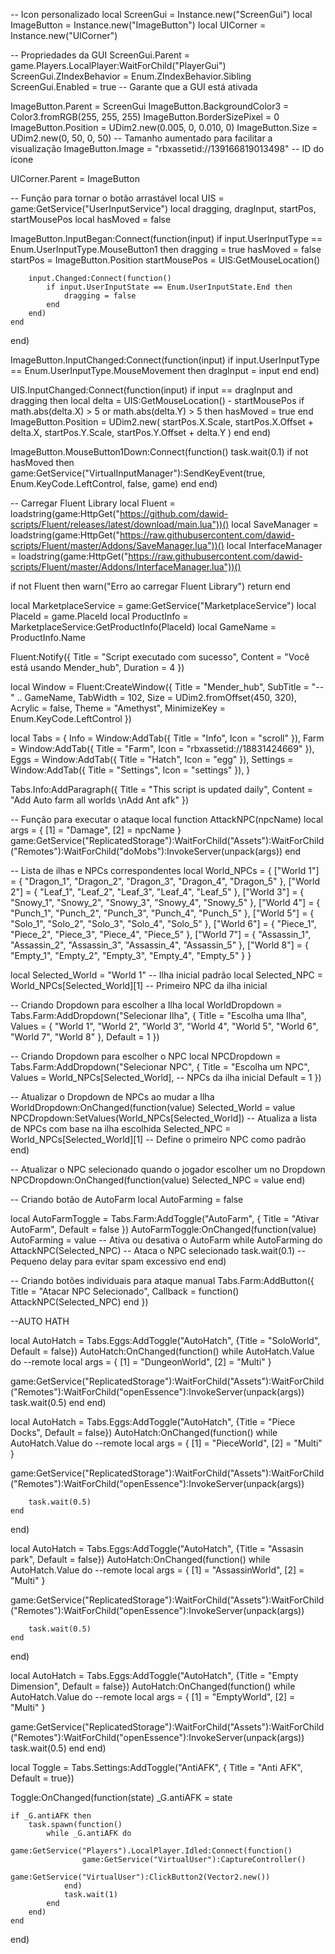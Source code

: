 -- Icon personalizado
local ScreenGui = Instance.new("ScreenGui")
local ImageButton = Instance.new("ImageButton")
local UICorner = Instance.new("UICorner")

-- Propriedades da GUI
ScreenGui.Parent = game.Players.LocalPlayer:WaitForChild("PlayerGui")
ScreenGui.ZIndexBehavior = Enum.ZIndexBehavior.Sibling
ScreenGui.Enabled = true -- Garante que a GUI está ativada

ImageButton.Parent = ScreenGui
ImageButton.BackgroundColor3 = Color3.fromRGB(255, 255, 255)
ImageButton.BorderSizePixel = 0
ImageButton.Position = UDim2.new(0.005, 0, 0.010, 0)
ImageButton.Size = UDim2.new(0, 50, 0, 50) -- Tamanho aumentado para facilitar a visualização
ImageButton.Image = "rbxassetid://139166819013498" -- ID do ícone

UICorner.Parent = ImageButton

-- Função para tornar o botão arrastável
local UIS = game:GetService("UserInputService")
local dragging, dragInput, startPos, startMousePos
local hasMoved = false

ImageButton.InputBegan:Connect(function(input)
    if input.UserInputType == Enum.UserInputType.MouseButton1 then
        dragging = true
        hasMoved = false
        startPos = ImageButton.Position
        startMousePos = UIS:GetMouseLocation()

        input.Changed:Connect(function()
            if input.UserInputState == Enum.UserInputState.End then
                dragging = false
            end
        end)
    end
end)

ImageButton.InputChanged:Connect(function(input)
    if input.UserInputType == Enum.UserInputType.MouseMovement then
        dragInput = input
    end
end)

UIS.InputChanged:Connect(function(input)
    if input == dragInput and dragging then
        local delta = UIS:GetMouseLocation() - startMousePos
        if math.abs(delta.X) > 5 or math.abs(delta.Y) > 5 then 
            hasMoved = true
        end
        ImageButton.Position = UDim2.new(
            startPos.X.Scale, startPos.X.Offset + delta.X,
            startPos.Y.Scale, startPos.Y.Offset + delta.Y
        )
    end
end)

ImageButton.MouseButton1Down:Connect(function()
    task.wait(0.1)
    if not hasMoved then
        game:GetService("VirtualInputManager"):SendKeyEvent(true, Enum.KeyCode.LeftControl, false, game)
    end
end)

-- Carregar Fluent Library
local Fluent = loadstring(game:HttpGet("https://github.com/dawid-scripts/Fluent/releases/latest/download/main.lua"))()
local SaveManager = loadstring(game:HttpGet("https://raw.githubusercontent.com/dawid-scripts/Fluent/master/Addons/SaveManager.lua"))()
local InterfaceManager = loadstring(game:HttpGet("https://raw.githubusercontent.com/dawid-scripts/Fluent/master/Addons/InterfaceManager.lua"))()

if not Fluent then
    warn("Erro ao carregar Fluent Library")
    return
end

local MarketplaceService = game:GetService("MarketplaceService")
local PlaceId = game.PlaceId
local ProductInfo = MarketplaceService:GetProductInfo(PlaceId)
local GameName = ProductInfo.Name

Fluent:Notify({ 
    Title = "Script executado com sucesso", 
    Content = "Você está usando Mender_hub",
    Duration = 4 
})

local Window = Fluent:CreateWindow({
    Title = "Mender_hub",
    SubTitle = "-- " .. GameName,
    TabWidth = 102,
    Size = UDim2.fromOffset(450, 320),
    Acrylic = false,
    Theme = "Amethyst",
    MinimizeKey = Enum.KeyCode.LeftControl
})

local Tabs = {
    Info = Window:AddTab({ Title = "Info", Icon = "scroll" }),
    Farm = Window:AddTab({ Title = "Farm", Icon = "rbxassetid://18831424669" }),
    Eggs = Window:AddTab({ Title = "Hatch", Icon = "egg" }),
    Settings = Window:AddTab({ Title = "Settings", Icon = "settings" }),
}

Tabs.Info:AddParagraph({
    Title = "This script is updated daily",
    Content = "Add Auto farm all worlds \nAdd Ant afk"
})

-- Função para executar o ataque
local function AttackNPC(npcName)
    local args = { [1] = "Damage", [2] = npcName }
    game:GetService("ReplicatedStorage"):WaitForChild("Assets"):WaitForChild("Remotes"):WaitForChild("doMobs"):InvokeServer(unpack(args))
end

-- Lista de ilhas e NPCs correspondentes
local World_NPCs = {
    ["World 1"] = { "Dragon_1", "Dragon_2", "Dragon_3", "Dragon_4", "Dragon_5" },
    ["World 2"] = { "Leaf_1", "Leaf_2", "Leaf_3", "Leaf_4", "Leaf_5" },
    ["World 3"] = { "Snowy_1", "Snowy_2", "Snowy_3", "Snowy_4", "Snowy_5" },
    ["World 4"] = { "Punch_1", "Punch_2", "Punch_3", "Punch_4", "Punch_5" },
    ["World 5"] = { "Solo_1", "Solo_2", "Solo_3", "Solo_4", "Solo_5" },
    ["World 6"] = { "Piece_1", "Piece_2", "Piece_3", "Piece_4", "Piece_5" },
    ["World 7"] = { "Assassin_1", "Assassin_2", "Assassin_3", "Assassin_4", "Assassin_5" }, 
    ["World 8"] = { "Empty_1", "Empty_2", "Empty_3", "Empty_4", "Empty_5" }
}

local Selected_World = "World 1" -- Ilha inicial padrão
local Selected_NPC = World_NPCs[Selected_World][1] -- Primeiro NPC da ilha inicial

-- Criando Dropdown para escolher a Ilha
local WorldDropdown = Tabs.Farm:AddDropdown("Selecionar Ilha", {
    Title = "Escolha uma Ilha",
    Values = { "World 1", "World 2", "World 3", "World 4", "World 5", "World 6", "World 7", "World 8" },
    Default = 1
})

-- Criando Dropdown para escolher o NPC
local NPCDropdown = Tabs.Farm:AddDropdown("Selecionar NPC", {
    Title = "Escolha um NPC",
    Values = World_NPCs[Selected_World], -- NPCs da ilha inicial
    Default = 1
})

-- Atualizar o Dropdown de NPCs ao mudar a Ilha
WorldDropdown:OnChanged(function(value)
    Selected_World = value
    NPCDropdown:SetValues(World_NPCs[Selected_World]) -- Atualiza a lista de NPCs com base na ilha escolhida
    Selected_NPC = World_NPCs[Selected_World][1] -- Define o primeiro NPC como padrão
end)

-- Atualizar o NPC selecionado quando o jogador escolher um no Dropdown
NPCDropdown:OnChanged(function(value)
    Selected_NPC = value
end)

-- Criando botão de AutoFarm
local AutoFarming = false

local AutoFarmToggle = Tabs.Farm:AddToggle("AutoFarm", { Title = "Ativar AutoFarm", Default = false })
AutoFarmToggle:OnChanged(function(value)
    AutoFarming = value -- Ativa ou desativa o AutoFarm
    while AutoFarming do
        AttackNPC(Selected_NPC) -- Ataca o NPC selecionado
        task.wait(0.1) -- Pequeno delay para evitar spam excessivo
    end
end)

-- Criando botões individuais para ataque manual
Tabs.Farm:AddButton({ Title = "Atacar NPC Selecionado", Callback = function() AttackNPC(Selected_NPC) end })


--AUTO HATH

local AutoHatch = Tabs.Eggs:AddToggle("AutoHatch", {Title = "SoloWorld", Default = false})
AutoHatch:OnChanged(function()
    while AutoHatch.Value do
        --remote
        local args = {
    [1] = "DungeonWorld",
    [2] = "Multi"
}

game:GetService("ReplicatedStorage"):WaitForChild("Assets"):WaitForChild("Remotes"):WaitForChild("openEssence"):InvokeServer(unpack(args))
        task.wait(0.5)
    end
end)


local AutoHatch = Tabs.Eggs:AddToggle("AutoHatch", {Title = "Piece Docks", Default = false})
AutoHatch:OnChanged(function()
    while AutoHatch.Value do
        --remote
        local args = {
    [1] = "PieceWorld",
    [2] = "Multi"
}

game:GetService("ReplicatedStorage"):WaitForChild("Assets"):WaitForChild("Remotes"):WaitForChild("openEssence"):InvokeServer(unpack(args))

        task.wait(0.5)
    end
end)


local AutoHatch = Tabs.Eggs:AddToggle("AutoHatch", {Title = "Assasin park", Default = false})
AutoHatch:OnChanged(function()
    while AutoHatch.Value do
        --remote
        local args = {
    [1] = "AssassinWorld",
    [2] = "Multi"
}

game:GetService("ReplicatedStorage"):WaitForChild("Assets"):WaitForChild("Remotes"):WaitForChild("openEssence"):InvokeServer(unpack(args))

        task.wait(0.5)
    end
end)

local AutoHatch = Tabs.Eggs:AddToggle("AutoHatch", {Title = "Empty Dimension", Default = false})
AutoHatch:OnChanged(function()
    while AutoHatch.Value do
        --remote
        local args = {
    [1] = "EmptyWorld",
    [2] = "Multi"
}

game:GetService("ReplicatedStorage"):WaitForChild("Assets"):WaitForChild("Remotes"):WaitForChild("openEssence"):InvokeServer(unpack(args))
        task.wait(0.5)
    end
end)

    
local Toggle = Tabs.Settings:AddToggle("AntiAFK", { Title = "Anti AFK", Default = true})

Toggle:OnChanged(function(state)
    _G.antiAFK = state

    if _G.antiAFK then
        task.spawn(function()
            while _G.antiAFK do
                game:GetService("Players").LocalPlayer.Idled:Connect(function()
                    game:GetService("VirtualUser"):CaptureController()
                    game:GetService("VirtualUser"):ClickButton2(Vector2.new())
                end)
                task.wait(1)
            end
        end)
    end
end)
